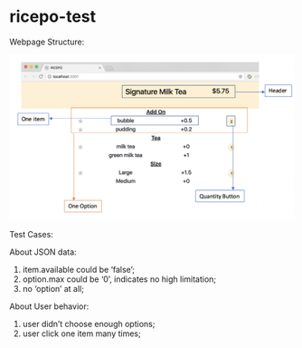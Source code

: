# ricepo-test

Webpage Structure:

<img src="/webpage-structure.png" alt="Webpage Structure"/>


Test Cases:

About JSON data:
1. item.available could be ‘false’;
2. option.max could be ‘0’, indicates no high limitation;
3. no ‘option’ at all; 

About User behavior:
1. user didn’t choose enough options;
2. user click one item many times;
